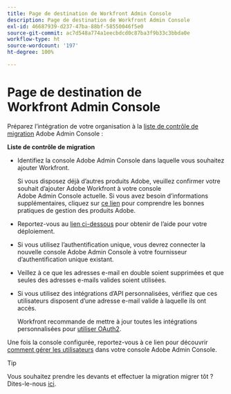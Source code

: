 ```yaml
---
title: Page de destination de Workfront Admin Console
description: Page de destination de Workfront Admin Console
exl-id: 46687939-d237-47ba-88bf-58550046f5e0
source-git-commit: ac7d548a774a1eecbdcd0c87ba3f9b33c3bbda0e
workflow-type: ht
source-wordcount: '197'
ht-degree: 100%

---
```


# Page de destination de Workfront Admin Console

Préparez l’intégration de votre organisation à la [liste de contrôle de migration](https://experienceleague.adobe.com/docs/workfront/using/administration-and-setup/admin-in-admin-console/prep-for-admin-console.html?lang=fr) Adobe Admin Console :

**Liste de contrôle de migration**

* Identifiez la console Adobe Admin Console dans laquelle vous souhaitez ajouter Workfront.

  Si vous disposez déjà d’autres produits Adobe, veuillez confirmer votre souhait d’ajouter Adobe Workfront à votre console Adobe Admin Console actuelle. Si vous avez besoin d’informations supplémentaires, cliquez sur [ce lien](https://helpx.adobe.com/fr/enterprise/using/admin-console.html) pour comprendre les bonnes pratiques de gestion des produits Adobe.

* Reportez-vous au [lien ci-dessous](https://helpx.adobe.com/fr/enterprise/using/deployment-planning.html) pour obtenir de l’aide pour votre déploiement.
* Si vous utilisez l’authentification unique, vous devrez connecter la nouvelle console Adobe Admin Console à votre fournisseur d’authentification unique existant.
* Veillez à ce que les adresses e-mail en double soient supprimées et que seules des adresses e-mails valides soient utilisées.
* Si vous utilisez des intégrations d’API personnalisées, vérifiez que ces utilisateurs disposent d’une adresse e-mail valide à laquelle ils ont accès.

  Workfront recommande de mettre à jour toutes les intégrations personnalisées pour [utiliser OAuth2](https://experienceleague.adobe.com/docs/workfront/using/administration-and-setup/configure-integrations/create-oauth-application.html?lang=fr).

Une fois la console configurée, reportez-vous à ce lien pour découvrir [comment gérer les utilisateurs](https://experienceleague.adobe.com/docs/workfront/using/administration-and-setup/add-users/create-manage-users/admin-console.html?lang=fr) dans votre console Adobe Admin Console.

>[!TIP]
>
>Vous souhaitez prendre les devants et effectuer la migration migrer tôt ? Dites-le-nous [ici](https://workfront.az1.qualtrics.com/jfe/form/SV_9T5LuHf05JUOPAi).
